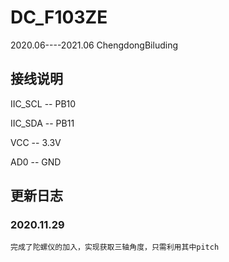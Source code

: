 # DC_F103ZE
2020.06----2021.06 ChengdongBiluding
## 接线说明
  IIC_SCL -- PB10
  
  IIC_SDA -- PB11
  
  VCC -- 3.3V
  
  AD0 -- GND
  
## 更新日志
  ### 2020.11.29
    完成了陀螺仪的加入，实现获取三轴角度，只需利用其中pitch
